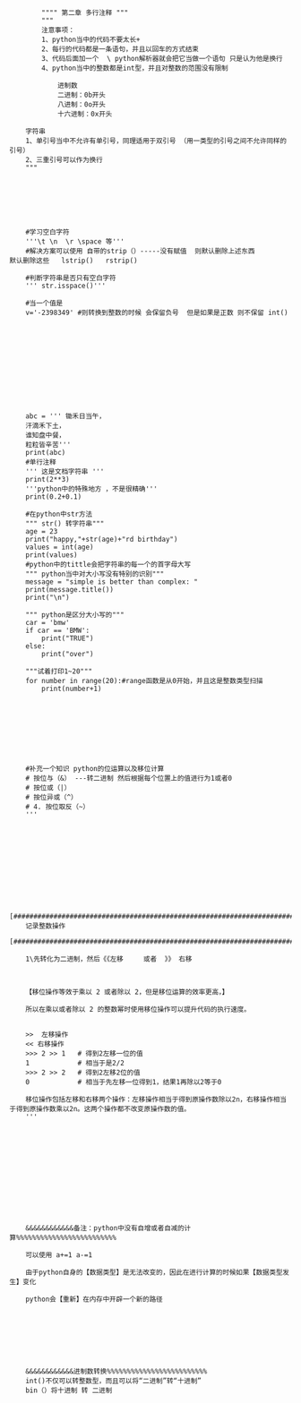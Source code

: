             """" 第二章 多行注释 """
            """
            注意事项：
            1、python当中的代码不要太长+
            2、每行的代码都是一条语句，并且以回车的方式结束
            3、代码后面加一个  \ python解析器就会把它当做一个语句 只是认为他是换行
            4、python当中的整数都是int型，并且对整数的范围没有限制

                进制数
                二进制：0b开头
                八进制：0o开头
                十六进制：0x开头

        字符串
        1、单引号当中不允许有单引号，同理适用于双引号 （用一类型的引号之间不允许同样的引号）
        2、三重引号可以作为换行
        """







        #学习空白字符
        '''\t \n  \r \space 等'''
        #解决方案可以使用 自带的strip（）-----没有赋值  则默认删除上述东西         默认删除这些   lstrip()   rstrip()

        #判断字符串是否只有空白字符
        ''' str.isspace()'''

        #当一个值是
        v='-2398349' #则转换到整数的时候 会保留负号  但是如果是正数 则不保留 int()












        abc = ''' 锄禾日当午，
        汗滴禾下土，
        谁知盘中餐，
        粒粒皆辛苦'''
        print(abc)
        #单行注释
        ''' 这是文档字符串 '''
        print(2**3)
        '''python中的特殊地方 ，不是很精确'''
        print(0.2+0.1)

        #在python中str方法
        """ str() 转字符串"""
        age = 23
        print("happy,"+str(age)+"rd birthday")
        values = int(age)
        print(values)
        #python中的tittle会把字符串的每一个的首字母大写
        """ python当中对大小写没有特别的识别"""
        message = "simple is better than complex: "
        print(message.title())
        print("\n")

        """ python是区分大小写的"""
        car = 'bmw'
        if car == 'BMW':
            print("TRUE")
        else:
            print("over")

        """试着打印1~20"""
        for number in range(20):#range函数是从0开始，并且这是整数类型扫描
            print(number+1)









        #补充一个知识 python的位运算以及移位计算
        # 按位与（&） ---转二进制 然后根据每个位置上的值进行为1或者0
        # 按位或（|）
        # 按位异或（^）
        # 4. 按位取反（~）
        '''











        [##########################################################################]
        记录整数操作
        [##########################################################################]

        1\先转化为二进制，然后《《左移     或者  》》 右移



        【移位操作等效于乘以 2 或者除以 2，但是移位运算的效率更高，】

        所以在乘以或者除以 2 的整数幂时使用移位操作可以提升代码的执行速度。


        >>  左移操作
        << 右移操作
        >>> 2 >> 1   # 得到2左移一位的值    
        1            # 相当于是2/2
        >>> 2 >> 2   # 得到2左移2位的值
        0            # 相当于先左移一位得到1，结果1再除以2等于0

        移位操作包括左移和右移两个操作：左移操作相当于得到原操作数除以2n，右移操作相当于得到原操作数乘以2n。这两个操作都不改变原操作数的值。
        '''













        &&&&&&&&&&&&备注：python中没有自增或者自减的计算%%%%%%%%%%%%%%%%%%%%%%%%%
        
        可以使用 a+=1 a-=1
        
        由于python自身的【数据类型】是无法改变的，因此在进行计算的时候如果【数据类型发生】变化
        
        python会【重新】在内存中开辟一个新的路径
        
        
        
        
        
        
        
        
        &&&&&&&&&&&&进制数转换%%%%%%%%%%%%%%%%%%%%%%%%%
        int()不仅可以转整数型，而且可以将“二进制”转“十进制”
        bin（）将十进制 转 二进制
        
        
        
